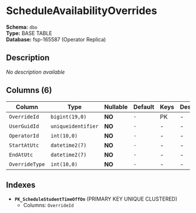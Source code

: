 # ScheduleAvailabilityOverrides

**Schema:** `dbo`  
**Type:** BASE TABLE  
**Database:** fsp-165587 (Operator Replica)

## Description

*No description available*

## Columns (6)

| Column | Type | Nullable | Default | Keys | Description |
|--------|------|----------|---------|------|-------------|
| `OverrideId` | `bigint(19,0)` | **NO** | `-` | PK | - |
| `UserGuidId` | `uniqueidentifier` | **NO** | `-` | - | - |
| `OperatorId` | `int(10,0)` | **NO** | `-` | - | - |
| `StartAtUtc` | `datetime2(7)` | **NO** | `-` | - | - |
| `EndAtUtc` | `datetime2(7)` | **NO** | `-` | - | - |
| `OverrideType` | `int(10,0)` | **NO** | `-` | - | - |

## Indexes

- **`PK_ScheduleStudentTimeOffOn`** (PRIMARY KEY UNIQUE CLUSTERED)
  - Columns: `OverrideId`
